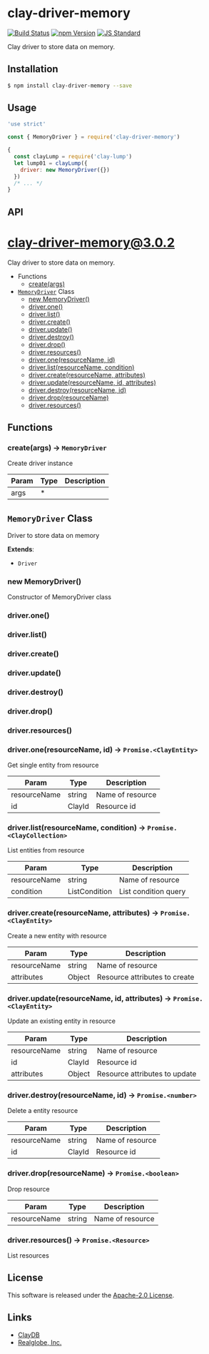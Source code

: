 clay-driver-memory
==========

<!---
This file is generated by ape-tmpl. Do not update manually.
--->

<!-- Badge Start -->
<a name="badges"></a>

[![Build Status][bd_travis_com_shield_url]][bd_travis_com_url]
[![npm Version][bd_npm_shield_url]][bd_npm_url]
[![JS Standard][bd_standard_shield_url]][bd_standard_url]

[bd_repo_url]: https://github.com/realglobe-Inc/clay-driver-memory
[bd_travis_url]: http://travis-ci.org/realglobe-Inc/clay-driver-memory
[bd_travis_shield_url]: http://img.shields.io/travis/realglobe-Inc/clay-driver-memory.svg?style=flat
[bd_travis_com_url]: http://travis-ci.com/realglobe-Inc/clay-driver-memory
[bd_travis_com_shield_url]: https://api.travis-ci.com/realglobe-Inc/clay-driver-memory.svg?token=aeFzCpBZebyaRijpCFmm
[bd_license_url]: https://github.com/realglobe-Inc/clay-driver-memory/blob/master/LICENSE
[bd_codeclimate_url]: http://codeclimate.com/github/realglobe-Inc/clay-driver-memory
[bd_codeclimate_shield_url]: http://img.shields.io/codeclimate/github/realglobe-Inc/clay-driver-memory.svg?style=flat
[bd_codeclimate_coverage_shield_url]: http://img.shields.io/codeclimate/coverage/github/realglobe-Inc/clay-driver-memory.svg?style=flat
[bd_gemnasium_url]: https://gemnasium.com/realglobe-Inc/clay-driver-memory
[bd_gemnasium_shield_url]: https://gemnasium.com/realglobe-Inc/clay-driver-memory.svg
[bd_npm_url]: http://www.npmjs.org/package/clay-driver-memory
[bd_npm_shield_url]: http://img.shields.io/npm/v/clay-driver-memory.svg?style=flat
[bd_standard_url]: http://standardjs.com/
[bd_standard_shield_url]: https://img.shields.io/badge/code%20style-standard-brightgreen.svg

<!-- Badge End -->


<!-- Description Start -->
<a name="description"></a>

Clay driver to store data on memory.

<!-- Description End -->


<!-- Overview Start -->
<a name="overview"></a>



<!-- Overview End -->


<!-- Sections Start -->
<a name="sections"></a>

<!-- Section from "doc/guides/01.Installation.md.hbs" Start -->

<a name="section-doc-guides-01-installation-md"></a>

Installation
-----

```bash
$ npm install clay-driver-memory --save
```


<!-- Section from "doc/guides/01.Installation.md.hbs" End -->

<!-- Section from "doc/guides/02.Usage.md.hbs" Start -->

<a name="section-doc-guides-02-usage-md"></a>

Usage
---------

```javascript
'use strict'

const { MemoryDriver } = require('clay-driver-memory')

{
  const clayLump = require('clay-lump')
  let lump01 = clayLump({
    driver: new MemoryDriver({})
  })
  /* ... */
}

```


<!-- Section from "doc/guides/02.Usage.md.hbs" End -->

<!-- Section from "doc/guides/03.API.md.hbs" Start -->

<a name="section-doc-guides-03-a-p-i-md"></a>

API
---------

# clay-driver-memory@3.0.2

Clay driver to store data on memory.

+ Functions
  + [create(args)](#clay-driver-memory-function-create)
+ [`MemoryDriver`](#clay-driver-memory-classes) Class
  + [new MemoryDriver()](#clay-driver-memory-classes-memory-driver-constructor)
  + [driver.one()](#clay-driver-memory-classes-memory-driver-one)
  + [driver.list()](#clay-driver-memory-classes-memory-driver-list)
  + [driver.create()](#clay-driver-memory-classes-memory-driver-create)
  + [driver.update()](#clay-driver-memory-classes-memory-driver-update)
  + [driver.destroy()](#clay-driver-memory-classes-memory-driver-destroy)
  + [driver.drop()](#clay-driver-memory-classes-memory-driver-drop)
  + [driver.resources()](#clay-driver-memory-classes-memory-driver-resources)
  + [driver.one(resourceName, id)](#clay-driver-memory-classes-memory-driver-one)
  + [driver.list(resourceName, condition)](#clay-driver-memory-classes-memory-driver-list)
  + [driver.create(resourceName, attributes)](#clay-driver-memory-classes-memory-driver-create)
  + [driver.update(resourceName, id, attributes)](#clay-driver-memory-classes-memory-driver-update)
  + [driver.destroy(resourceName, id)](#clay-driver-memory-classes-memory-driver-destroy)
  + [driver.drop(resourceName)](#clay-driver-memory-classes-memory-driver-drop)
  + [driver.resources()](#clay-driver-memory-classes-memory-driver-resources)

## Functions

<a class='md-heading-link' name="clay-driver-memory-function-create" ></a>

### create(args) -> `MemoryDriver`

Create driver instance

| Param | Type | Description |
| ----- | --- | -------- |
| args | * |  |



<a class='md-heading-link' name="clay-driver-memory-classes"></a>

## `MemoryDriver` Class

Driver to store data on memory

**Extends**: 

+ `Driver`



<a class='md-heading-link' name="clay-driver-memory-classes-memory-driver-constructor" ></a>

### new MemoryDriver()

Constructor of MemoryDriver class



<a class='md-heading-link' name="clay-driver-memory-classes-memory-driver-one" ></a>

### driver.one()



<a class='md-heading-link' name="clay-driver-memory-classes-memory-driver-list" ></a>

### driver.list()



<a class='md-heading-link' name="clay-driver-memory-classes-memory-driver-create" ></a>

### driver.create()



<a class='md-heading-link' name="clay-driver-memory-classes-memory-driver-update" ></a>

### driver.update()



<a class='md-heading-link' name="clay-driver-memory-classes-memory-driver-destroy" ></a>

### driver.destroy()



<a class='md-heading-link' name="clay-driver-memory-classes-memory-driver-drop" ></a>

### driver.drop()



<a class='md-heading-link' name="clay-driver-memory-classes-memory-driver-resources" ></a>

### driver.resources()



<a class='md-heading-link' name="clay-driver-memory-classes-memory-driver-one" ></a>

### driver.one(resourceName, id) -> `Promise.<ClayEntity>`

Get single entity from resource

| Param | Type | Description |
| ----- | --- | -------- |
| resourceName | string | Name of resource |
| id | ClayId | Resource id |


<a class='md-heading-link' name="clay-driver-memory-classes-memory-driver-list" ></a>

### driver.list(resourceName, condition) -> `Promise.<ClayCollection>`

List entities from resource

| Param | Type | Description |
| ----- | --- | -------- |
| resourceName | string | Name of resource |
| condition | ListCondition | List condition query |


<a class='md-heading-link' name="clay-driver-memory-classes-memory-driver-create" ></a>

### driver.create(resourceName, attributes) -> `Promise.<ClayEntity>`

Create a new entity with resource

| Param | Type | Description |
| ----- | --- | -------- |
| resourceName | string | Name of resource |
| attributes | Object | Resource attributes to create |


<a class='md-heading-link' name="clay-driver-memory-classes-memory-driver-update" ></a>

### driver.update(resourceName, id, attributes) -> `Promise.<ClayEntity>`

Update an existing entity in resource

| Param | Type | Description |
| ----- | --- | -------- |
| resourceName | string | Name of resource |
| id | ClayId | Resource id |
| attributes | Object | Resource attributes to update |


<a class='md-heading-link' name="clay-driver-memory-classes-memory-driver-destroy" ></a>

### driver.destroy(resourceName, id) -> `Promise.<number>`

Delete a entity resource

| Param | Type | Description |
| ----- | --- | -------- |
| resourceName | string | Name of resource |
| id | ClayId | Resource id |


<a class='md-heading-link' name="clay-driver-memory-classes-memory-driver-drop" ></a>

### driver.drop(resourceName) -> `Promise.<boolean>`

Drop resource

| Param | Type | Description |
| ----- | --- | -------- |
| resourceName | string | Name of resource |


<a class='md-heading-link' name="clay-driver-memory-classes-memory-driver-resources" ></a>

### driver.resources() -> `Promise.<Resource>`

List resources






<!-- Section from "doc/guides/03.API.md.hbs" End -->


<!-- Sections Start -->


<!-- LICENSE Start -->
<a name="license"></a>

License
-------
This software is released under the [Apache-2.0 License](https://github.com/realglobe-Inc/clay-driver-memory/blob/master/LICENSE).

<!-- LICENSE End -->


<!-- Links Start -->
<a name="links"></a>

Links
------

+ [ClayDB][clay_d_b_url]
+ [Realglobe, Inc.][realglobe,_inc__url]

[clay_d_b_url]: https://github.com/realglobe-Inc/claydb
[realglobe,_inc__url]: http://realglobe.jp

<!-- Links End -->
